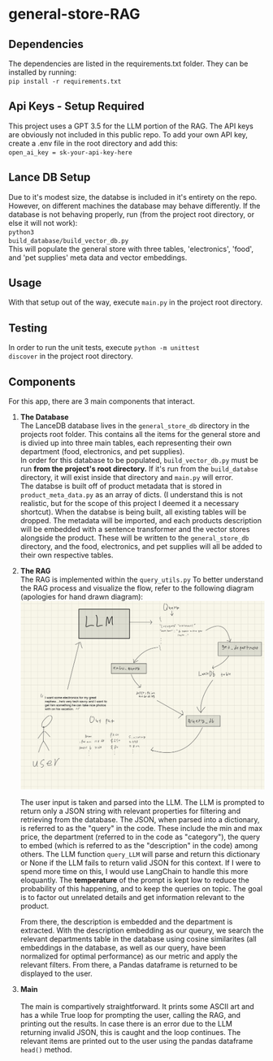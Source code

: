 # general-store-RAG

## Dependencies
The dependencies are listed in the requirements.txt folder. They can be installed by running: <br> 
<code>pip install -r requirements.txt
</code>

## Api Keys - Setup Required
This project uses a GPT 3.5 for the LLM portion of the RAG. The API keys are obviously not included in this public repo. To add your own API key, create a .env file in the root directory and add this: <br>
<code>open_ai_key = sk-your-api-key-here
</code>

## Lance DB Setup
Due to it's modest size, the databse is included in it's entirety on the repo. However, on different machines the database may behave differently. If the database is not behaving properly, run (from the project root directory, or else it will not work): <br>
<code>python3 build_database/build_vector_db.py
</code> <br>
This will populate the general store with three tables, 'electronics', 'food', and 'pet supplies' meta data and vector embeddings.

## Usage
With that setup out of the way, execute <code>main.py</code> in the project root directory.

## Testing
In order to run the unit tests, execute <code>python -m unittest discover</code> in the project root directory.

## Components 
For this app, there are 3 main components that interact.
<ol>
<strong><li>  The Database  </strong><br>
The LanceDB database lives in the <code>general_store_db</code> directory in the projects root folder. This contains all the items for the general store and is divied up into three main tables, each representing their own department (food, electronics, and pet supplies). <br>
In order for this database to be populated, <code>build_vector_db.py</code> must be run <strong>from the project's root directory.</strong> If it's run from the <code>build_databse</code> directory, it will exist inside that directory and <code>main.py</code> will error. 
<br>
The databse is built off of product metadata that is stored in <code>product_meta_data.py</code> as an array of dicts. (I understand this is not realistic, but for the scope of this project I deemed it a necessary shortcut). When the databse is being built, all existing tables will be dropped. The metadata will be imported, and each products description will be embedded with a sentence transformer and the vector stores alongside the product. These will be written to the <code>general_store_db</code> directory, and the food, electronics, and pet supplies will all be added to their own respective tables.
</li>

<strong><li>The RAG</strong><br>
The RAG is implemented within the <code>query_utils.py</code>
To better understand the RAG process and visualize the flow, refer to the following diagram (apologies for hand drawn diagram):<br>
<img src="RAG_diagram.jpg" alt="RAG Diagram" width="500">

The user input is taken and parsed into the LLM. The LLM is prompted to return only a JSON string with relevant properties for filtering and retrieving from the database. The JSON, when parsed into a dictionary, is referred to as the "query" in the code. These include the min and max price, the department (referred to in the code as "category"), the query to embed (which is referred to as the "description" in the code) among others. The LLM function <code>query_LLM</code> will parse and return this dictionary or None if the LLM fails to return valid JSON for this context. If I were to spend more time on this, I would use LangChain to handle this more eloquantly. The <strong>temperature</strong> of the prompt is kept low to reduce the probability of this happening, and to keep the queries on topic. The goal is to factor out unrelated details and get information relevant to the product. 

From there, the description is embedded and the department is extracted. With the description embedding as our queury, we search the relevant departments table in the database using cosine similarites (all embeddings in the database, as well as our query, have been normalized for optimal performance) as our metric and apply the relevant filters. From there, a Pandas dataframe is returned to be displayed to the user. 
</li>

<strong><li>Main</li></strong> <br> The main is compartively straightforward. It prints some ASCII art and has a while True loop for prompting the user, calling the RAG, and printing out the results. In case there is an error due to the LLM returning invalid JSON, this is caught and the loop continues. The relevant items are printed out to the user using the pandas dataframe <code>head()</code> method.
</ol>